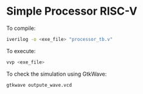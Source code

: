 # Simple Processor RISC-V

To compile:
```sh
iverilog -o <exe_file> "processor_tb.v"
```

To execute:
```sh
vvp <exe_file>
```

To check the simulation using GtkWave:
```sh
gtkwave outpute_wave.vcd
```
